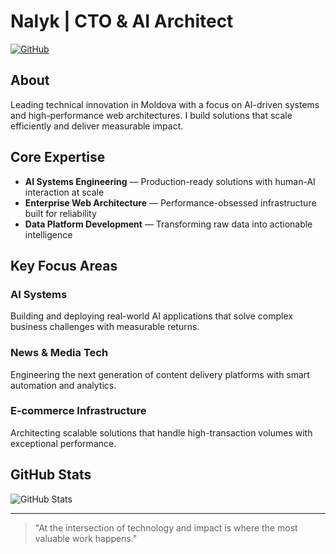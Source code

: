 # Nalyk | CTO & AI Architect

[![GitHub](https://img.shields.io/badge/GitHub-Profile-blue?style=flat-square&logo=github)](https://github.com/nalyk)

## About

Leading technical innovation in Moldova with a focus on AI-driven systems and high-performance web architectures. I build solutions that scale efficiently and deliver measurable impact.

## Core Expertise

- **AI Systems Engineering** — Production-ready solutions with human-AI interaction at scale
- **Enterprise Web Architecture** — Performance-obsessed infrastructure built for reliability
- **Data Platform Development** — Transforming raw data into actionable intelligence

## Key Focus Areas

### AI Systems
Building and deploying real-world AI applications that solve complex business challenges with measurable returns.

### News & Media Tech
Engineering the next generation of content delivery platforms with smart automation and analytics.

### E-commerce Infrastructure
Architecting scalable solutions that handle high-transaction volumes with exceptional performance.

## GitHub Stats

![GitHub Stats](https://github-readme-stats.vercel.app/api?username=nalyk&show_icons=true&hide_border=true&theme=tokyonight)

---

> "At the intersection of technology and impact is where the most valuable work happens."